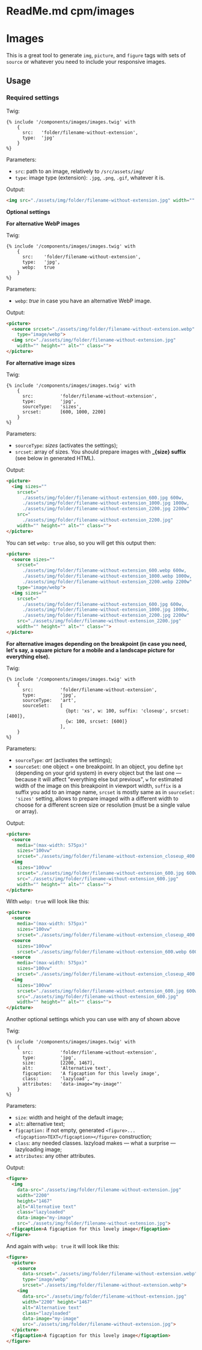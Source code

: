 # ReadMe.md cpm/images

# Images

This is a great tool to generate `img`, `picture`, and `figure` tags with sets of `source` or whatever you need to include your responsive images. 

## Usage

### Required settings

Twig:

```twig
{% include '/components/images/images.twig' with 
    {
      src:   'folder/filename-without-extension',
      type:  'jpg'
    }
%}
```

Parameters:

- `src`: path to an image, relatively to `/src/assets/img/`
- `type`: image type (extension): `.jpg`, `.png`, `.gif`, whatever it is.

Output:

```html
<img src="./assets/img/folder/filename-without-extension.jpg" width="" height="" alt="" class="" >
```

**Optional settings**

**For alternative WebP images**

Twig:

```twig
{% include '/components/images/images.twig' with 
    {
      src:    'folder/filename-without-extension',
      type:   'jpg',
      webp:   true
    }
%}
```

Parameters:

- `webp`: *true* in case you have an alternative WebP image.

Output:

```html
<picture>
  <source srcset="./assets/img/folder/filename-without-extension.webp" 
    type="image/webp">
  <img src="./assets/img/folder/filename-without-extension.jpg" 
    width="" height="" alt="" class="">
</picture>
```

**For alternative image sizes**

Twig:

```twig
{% include '/components/images/images.twig' with 
    {
      src:          'folder/filename-without-extension',
      type:         'jpg',
      sourceType:   'sizes',
      srcset:       [600, 1000, 2200]
    }
%}
```

Parameters:

- `sourceType`: *sizes* (activates the settings);
- `srcset`: array of sizes. You should prepare images with **_{size} suffix** (see below in generated HTML).

Output:

```html
<picture>
  <img sizes="" 
    srcset="
      ./assets/img/folder/filename-without-extension_600.jpg 600w, 
      ./assets/img/folder/filename-without-extension_1000.jpg 1000w, 
      ./assets/img/folder/filename-without-extension_2200.jpg 2200w" 
    src="
      ./assets/img/folder/filename-without-extension_2200.jpg" 
    width="" height="" alt="" class="">
</picture>
```

You can set `webp: true` also, so you will get this output then:

```html
<picture>
  <source sizes="" 
    srcset="
      ./assets/img/folder/filename-without-extension_600.webp 600w, 
      ./assets/img/folder/filename-without-extension_1000.webp 1000w, 
      ./assets/img/folder/filename-without-extension_2200.webp 2200w" 
    type="image/webp">
  <img sizes="" 
    srcset="
      ./assets/img/folder/filename-without-extension_600.jpg 600w, 
      ./assets/img/folder/filename-without-extension_1000.jpg 1000w, 
      ./assets/img/folder/filename-without-extension_2200.jpg 2200w" 
    src="./assets/img/folder/filename-without-extension_2200.jpg" 
    width="" height="" alt="" class="">
</picture>
```

**For alternative images depending on the breakpoint (in case you need, let's say, a square picture for a mobile and a landscape picture for everything else).**

Twig:

```twig
{% include '/components/images/images.twig' with 
    {
      src:          'folder/filename-without-extension',
      type:         'jpg',
      sourceType:   'art',
      sourceSet:    [
                      {bpt: 'xs', w: 100, suffix: 'closeup', srcset: [400]},
                      {w: 100, srcset: [600]}
                    ],
    }
%}
```

Parameters:

- `sourceType`: *art* (activates the settings);
- `sourceSet`: one object = one breakpoint. In an object, you define `bpt` (depending on your grid system) in every object but the last one — because it will affect "everything else but previous", `w` for estimated width of the image on this breakpoint in viewport width, `suffix` is a suffix you add to an image name, `srcset` is mostly same as in `sourceSet: 'sizes'` setting, allows to prepare imaged with a different width to choose for a different screen size or resolution (must be a single value or array).

Output:

```html
<picture>         
  <source 
    media="(max-width: 575px)" 
    sizes="100vw" 
    srcset="./assets/img/folder/filename-without-extension_closeup_400.jpg 400w">
  <img 
    sizes="100vw" 
    srcset="./assets/img/folder/filename-without-extension_600.jpg 600w" 
    src="./assets/img/folder/filename-without-extension_600.jpg" 
    width="" height="" alt="" class="">
</picture>
```

With `webp: true` will look like this:

```html
<picture>
  <source 
    media="(max-width: 575px)" 
    sizes="100vw" 
    srcset="./assets/img/folder/filename-without-extension_closeup_400.webp 400w">
  <source 
    sizes="100vw" 
    srcset="./assets/img/folder/filename-without-extension_600.webp 600w">         
  <source 
    media="(max-width: 575px)" 
    sizes="100vw" 
    srcset="./assets/img/folder/filename-without-extension_closeup_400.jpg 400w">
  <img 
    sizes="100vw" 
    srcset="./assets/img/folder/filename-without-extension_600.jpg 600w" 
    src="./assets/img/folder/filename-without-extension_600.jpg" 
    width="" height="" alt="" class="">
</picture>
```

Another optional settings which you can use with any of shown above

Twig:

```twig
{% include '/components/images/images.twig' with 
    {
      src:          'folder/filename-without-extension',
      type:         'jpg',
      size:         [2200, 1467],
      alt:          'Alternative text',
      figcaption:   'A figcaption for this lovely image',
      class:        'lazyload',
      attributes:   'data-image="my-image"'   
    }
%}
```

Parameters:

- `size`: width and height of the default image;
- `alt`: alternative text;
- `figcaption:` if not empty, generated `<figure>... <figcaption>TEXT</figcaption></figure>` construction;
- `class`: any needed classes. lazyload makes — what a surprise — lazyloading image;
- `attributes`: any other attributes.

Output:

```html
<figure>
  <img 
    data-src="./assets/img/folder/filename-without-extension.jpg" 
    width="2200" 
    height="1467" 
    alt="Alternative text" 
    class="lazyloaded" 
    data-image="my-image" 
    src="./assets/img/folder/filename-without-extension.jpg">
  <figcaption>A figcaption for this lovely image</figcaption>
</figure>
```

And again with `webp: true` it will look like this:

```html
<figure>
  <picture>
    <source 
      data-srcset="./assets/img/folder/filename-without-extension.webp" 
      type="image/webp" 
      srcset="./assets/img/folder/filename-without-extension.webp">
    <img 
      data-src="./assets/img/folder/filename-without-extension.jpg" 
      width="2200" height="1467" 
      alt="Alternative text" 
      class="lazyloaded" 
      data-image="my-image" 
      src="./assets/img/folder/filename-without-extension.jpg">
  </picture>
  <figcaption>A figcaption for this lovely image</figcaption>
</figure>
```
